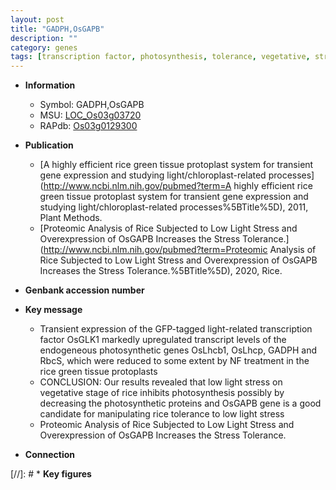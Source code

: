 ```yaml
---
layout: post
title: "GADPH,OsGAPB"
description: ""
category: genes
tags: [transcription factor, photosynthesis, tolerance, vegetative, stress, stress tolerance]
---
```


* **Information**  
    + Symbol: GADPH,OsGAPB  
    + MSU: [LOC_Os03g03720](http://rice.plantbiology.msu.edu/cgi-bin/ORF_infopage.cgi?orf=LOC_Os03g03720)  
    + RAPdb: [Os03g0129300](http://rapdb.dna.affrc.go.jp/viewer/gbrowse_details/irgsp1?name=Os03g0129300)  

* **Publication**  
    + [A highly efficient rice green tissue protoplast system for transient gene expression and studying light/chloroplast-related processes](http://www.ncbi.nlm.nih.gov/pubmed?term=A highly efficient rice green tissue protoplast system for transient gene expression and studying light/chloroplast-related processes%5BTitle%5D), 2011, Plant Methods.
    + [Proteomic Analysis of Rice Subjected to Low Light Stress and Overexpression of OsGAPB Increases the Stress Tolerance.](http://www.ncbi.nlm.nih.gov/pubmed?term=Proteomic Analysis of Rice Subjected to Low Light Stress and Overexpression of OsGAPB Increases the Stress Tolerance.%5BTitle%5D), 2020, Rice.

* **Genbank accession number**  

* **Key message**  
    + Transient expression of the GFP-tagged light-related transcription factor OsGLK1 markedly upregulated transcript levels of the endogeneous photosynthetic genes OsLhcb1, OsLhcp, GADPH and RbcS, which were reduced to some extent by NF treatment in the rice green tissue protoplasts
    + CONCLUSION: Our results revealed that low light stress on vegetative stage of rice inhibits photosynthesis possibly by decreasing the photosynthetic proteins and OsGAPB gene is a good candidate for manipulating rice tolerance to low light stress
    + Proteomic Analysis of Rice Subjected to Low Light Stress and Overexpression of OsGAPB Increases the Stress Tolerance.

* **Connection**  

[//]: # * **Key figures**  


